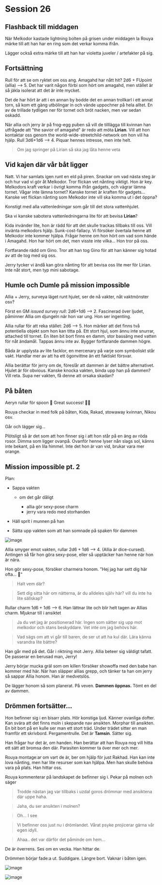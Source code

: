 # Session 26

## Flashback till middagen

När Melkodor kastade lightning bolten på grisen under middagen la Rouya märke till att han har en ring som det verkar komma ifrån.

Lägger också extra märke till att han har violetta juveler / artefakter på sig.

## Fortsättning

Rull för att se om ryktet om oss ang. Amagahd har nått hit? 2d6 + FUpoint (allia) --> 5. Det har varit någon förbi som hört om amagahd, men stället är så jäkla isolerat att det är inte mycket.

Det de har hört är att i en annan by bodde det en annan trollkarl i ett annat torn, så kom ett gäng utbölingar in och vände uppochner på hela alltet. En av de trillade tydligen ner för tornet och bröt nacken, men var sedan oskadd.

När allia och jerry är på frog-egg puben så vill de tilllägga till kvinnan han utfrågade att "the savior of amagahd" är redo att möta **Lirian**. Vill att hon kontaktar oss genom the world-wide-streetchild-network om hon vill ha hjälp. Rull 3d6+1d6 --> 4. Piquar hennes intresse, men inte helt.

> Om jag springer på Lirian så ska jag låta henne veta

## Vid kajen där vår båt ligger

Natt. Vi har samlats igen runt en eld på piren. Snackar om vad nästa steg är och hur vad vi gör åt Melkodor. Tror flickan vet nånting viktigt. Hon är key. Melkodors kraft verkar i övrigt komma ifrån gadgets, och vägrar lämna tornet. Vågar inte lämna tornet? Kanske tornet är kraften för gadgets... Kanske vet flickan nånting som Melkodor inte vill ska komma ut i det öppna?

Konstigt med alla vattenledningar som går till det stora vattenhjulet.

Ska vi kanske sabotera vattenledningarna lite för att bevisa **Lirian**?

Kida invänder lite, hon är rädd för att det skulle trackas tillbaks till oss. Vill invänta melkodors hjälp. Sunk-cost-fallacy. Vi försöker övertala henne att Melkodor inte kommer hjälpa. Frågar henne om hon hört om vad som hände i Amagahd. Hon har hört om det, men visste inte vilka... Hon tror på oss.

Fortfarande rädd om Gino. Tror att han tog Gino för att han känner sig hotad av att de tog med sig oss.

Jerry tycker vi ändå kan göra nånting för att bevisa oss lite mer för Lirian. Inte nåt stort, men typ mini sabotage.

## Humle och Dumle på mission impossible

Allia + Jerry, surveya läget runt hjulet, ser de nå vakter, nåt vaktmönster osv?

Först en GM _issued survey rull_: 2d6+1d6 --> 2. Fascinerad över ljudet, påminner Allia om djungeln när hon var ung. Hon ser ingenting.

Allia rullar för att reka stället: 2d6 --> 5. Hon märker att det finns två potentiella objekt som hon kan titta på. Ett stort hjul, som ännu inte snurrar, attached till tornet. En liten bit bort finns en damm, stor bassäng med vatten för nåt ändamål. Tappas ännu inte av. Bygger fortfarande dammen högre.

Båda är upplysta av lite facklor, en mercenary på varje som symboliskt står vakt. Handlar mer av att ha ett ögonvittne än ett faktiskt försvar.

Allia berättar för jerry om de, föreslår att dammen är det bättre alternativet. Hjulet är för obvious. Kanske knocka vakten, binda upp han på dammen? Vill reta. Supa ner vakten, få denne att orsaka skadan?

## På båten

Aeryn rullar för spoon 👀 Great success! 🍆🍑

Rouya checkar in med folk på båten, Kida, Rakad, stowaway kvinnan, Nikou osv.

Går och lägger sig...

Plötsligt så är det som att hon finner sig i att hon står på en äng av röda rosor. Dimma som ligger ovanpå. Ovanför henne lyser nån slags sol, känns inte bekant, på en lila himmel. Inte det hon är van vid, brukar vara mer orange.

## Mission impossible pt. 2

Plan:

- Sappa vakten

  - om det går dåligt

    - allia gör sexy-pose charm
    - jerry vara redo med storhanden

- Häll sprit i munnen på han
- Sätta upp vakten som att han somnade på spaken för dammen

<img alt="image" src="https://user-images.githubusercontent.com/732505/225139737-eb065d94-e737-4df0-b08e-7e28e91cba88.png">

Allia smyger emot vakten, rullar 2d6 + 1d6 --> 4. (Allia är dice-cursed). Antingen så får hon göra sexy-pose, eller så upptäcker han henne när hon är nära.

Hon gör sexy-pose, försöker charmera honom. "Hej jag har sett dig här ofta... 💋"

> Halt vem där?

> Sett dig sitta här om nätterna, är du alldeles själv här? vill du inte ha lite sällskap?

Rullar charm 1d6 + 1d6 --> 6. Han lättnar lite och blir helt tagen av Allias charm. Mjuknar till i ansiktet

> Ja du vet jag är positionerad här. Ingen som sätter sig upp mot melkodor och stans beskyddare. Vet inte om jag behövs här.

> Vad sägs om att vi går till baren, de ser ut att ha kul där. Lära känna varandra lite bättre?

Han går med på det. Går i riktning mot Jerry. Allia beteer sig väldigt tafatt. De passerar en berusad man, Jerry!

Jerry börjar mucka gräl som om killen försöker showoffa med den babe han kommer med här. När han släpper allias grepp, och tänker ta han om jerry så sappar Allia honom. Han är medvetslös.

De lägger honom så som planerat. På veven. **Dammen öppnas.** Tömt en del av dammen.

## Drömmen fortsätter...

Hon befinner sig i en bisarr plats. Hör konstiga ljud. Känner ovanliga dofter. Kan svära att det finns moln i skepande nav ansikten. Morphar till ansikten. En bit bort på en kulle ser man ett stort träd. Under trädet sitter en man framför ett skrivbord. Pergamentrulle. Det är **Tamsin**. Sätter sig.

Han frågar hur det är, om handen. Han berättar att han Rouya nog vill hitta ett sätt att bromsa den där. Parasiten kommer ta över mer och mer.

Rouya montage:ar om vart de är, ber om hjälp för just Rakhad. Han kan inte lova nånting, men har lite resurser som kan hjälpa. Men han skulle behöva vara på plats. Han hittar oss.

Rouya kommenterar på landskapet de befinner sig i. Pekar på molnen och säger

> Trodde nästan jag var tillbaks i uzdal goros drömmar med ansiktena där uppe haha.

> Jaha, du ser ansikten i molnen?

> Oh... I see

> Vi befinner oss just nu i drömlandet. Vårat psyke projicerar gärna vår egen idyll.

> Ahaa.. det var därför det påminde om hem...

De är överrens. Ses om en vecka. Han hittar de.

Drömmen börjar fade:a ut. Suddigare. Längre bort. Vaknar i båten igen.

![image](https://user-images.githubusercontent.com/732505/226375592-e87e432c-7d14-4e91-9321-5a09b137b944.png 'The dreamscape #1')

![image](https://user-images.githubusercontent.com/732505/226375634-8b8c8cc9-9491-40cc-83b8-09ef518b9d33.png 'The dreamscape #2')


